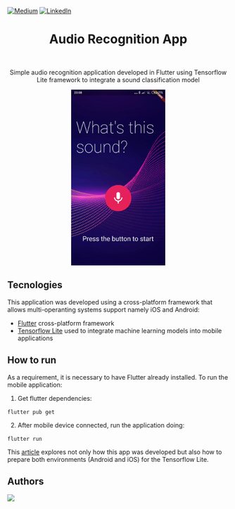 [![Medium][medium-shield]][medium-url]
[![LinkedIn][linkedin-shield]][linkedin-url]


<h1 align="center"> Audio Recognition App</h1> <br>
<p align="center">Simple audio recognition application developed in Flutter using Tensorflow Lite framework to integrate a sound classification model</p>

<p align="center">
    <img src="images/AndroidPreview.gif" height="400">
</p>


## Tecnologies

This application was developed using a cross-platform framework that allows multi-operanting systems support namely iOS and Android:

- [Flutter](https://flutter.dev) cross-platform framework 
- [Tensorflow Lite](https://www.tensorflow.org/lite) used to integrate machine learning models into mobile applications

## How to run

As a requirement, it is necessary to have Flutter already installed. To run the mobile application:

1. Get flutter dependencies:

```
flutter pub get
```

2. After mobile device connected, run the application doing:

```
flutter run
```

This [article](https://carolinamalbuquerque.medium.com/audio-recognition-using-tensorflow-lite-in-flutter-application-8a4ad39964ae) explores not only how this app was developed but also how to prepare both environments (Android and iOS) for the Tensorflow Lite.

## Authors
<a href="https://github.com/cmalbuquerque/audio_recognition_app/graphs/contributors">
  <img src="https://contributors-img.web.app/image?repo=cmalbuquerque/audio_recognition_app" />
</a>


[stars-shield]: https://img.shields.io/github/stars/cmalbuquerque/repo.svg?style=for-the-badge
[stars-url]: https://github.com/cmalbuquerque/repo/audio_recognition_app
[medium-shield]: https://img.shields.io/badge/-Medium-black.svg?style=for-the-badge&logo=medium&colorB=555
[medium-url]: https://carolinamalbuquerque.medium.com/audio-recognition-using-tensorflow-lite-in-flutter-application-8a4ad39964ae
[linkedin-shield]: https://img.shields.io/badge/-LinkedIn-black.svg?style=for-the-badge&logo=linkedin&colorB=555
[linkedin-url]: https://www.linkedin.com/in/carolina-albuquerque29/
